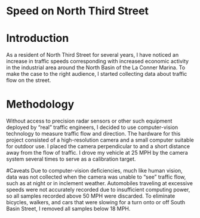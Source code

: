 # Speed on North Third Street


# Introduction
As a resident of North Third Street for several years, I have noticed an increase in traffic speeds corresponding with increased economic activity in the industrial area around the North Basin of the La Conner Marina.  To make the case to the right audience, I started collecting data about traffic flow on the street.

# Methodology
Without access to precision radar sensors or other such equipment deployed by “real” traffic engineers, I decided to use computer-vision technology to measure traffic flow and direction.  The hardware for this project consisted of a high-resolution camera and a small computer suitable for outdoor use.  I placed the camera perpendicular to and a short distance away from the flow of traffic.  I drove my vehicle at 25 MPH by the camera system several times to serve as a calibration target.



#Caveats
Due to computer-vision deficiencies, much like human vision, data was not collected when the camera was unable to “see” traffic flow, such as at night or in inclement weather.  Automobiles traveling at excessive speeds were not accurately recorded due to insufficient computing power, so all samples recorded above 50 MPH were discarded.  To eliminate bicycles, walkers, and cars that were slowing for a turn onto or off South Basin Street, I removed all samples below 18 MPH.
